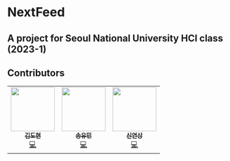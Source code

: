 # NextFeed
## A project for Seoul National University HCI class (2023-1)

## Contributors

<!-- ALL-CONTRIBUTORS-LIST:START - Do not remove or modify this section -->
<!-- prettier-ignore-start -->
<!-- markdownlint-disable -->
<table>
  <tr>
    <td align="center"><a href="https://github.com/dhbryan75"><img src="https://avatars3.githubusercontent.com/dhbryan75" width="100px;" alt=""/><br /><sub><b>김도현</b></sub></a><br /><a href="https://github.com/NextFeed/next-feed-front/commits?author=dhbryan75" title="Code">💻</a></td>
    <td align="center"><a href="https://github.com/yms1204"><img src="https://avatars3.githubusercontent.com/yms1204" width="100px;" alt=""/><br /><sub><b>송유민</b></sub></a><br /><a href="https://github.com/NextFeed/next-feed-front/commits?author=yms1204" title="Code">💻</a></td>
    <td align="center"><a href="https://github.com/yxxshin"><img src="https://avatars3.githubusercontent.com/yxxshin" width="100px;" alt=""/><br /><sub><b>신연상</b></sub></a><br /><a href="https://github.com/NextFeed/NextFeed_server/commits?author=dshyun0226" title="Code">💻</a></td>
  </tr>
</table>

<!-- markdownlint-restore -->
<!-- prettier-ignore-end -->

<!-- ALL-CONTRIBUTORS-LIST:END -->


